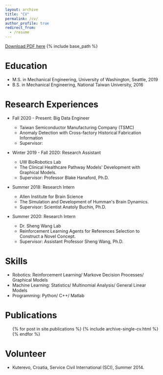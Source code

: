 ```yaml
---
layout: archive
title: "CV"
permalink: /cv/
author_profile: true
redirect_from:
  - /resume
---
```

[Download PDF here](http://academicpages.github.io/files/Resume_Ver0..pdf)
{% include base_path %}

Education
======
* M.S. in Mechanical Engineering, University of Washington, Seattle, 2019
* B.S. in Mechanical Engineering, National Taiwan University, 2016

Research Experiences
======

* Fall 2020 - Present: Big Data Engineer
  * Taiwan Semiconductor Manufacturing Company (TSMC)
  * Anomaly Detection with Cross-factory Historical Fabrication Information
  * Supervisor: 

* Winter 2019 - Fall 2020: Research Assistant
  * UW BioRobotics Lab
  * The Clinical Healthcare Pathway Models' Development with Graphical Models.
  * Supervisor: Professor Blake Hanaford, Ph.D.

* Summer 2018: Research Intern
  * Allen Institute for Brain Science
  * The Simulation and Development of Humman's Brain Dynamics.
  * Supervisor: Scientist Anatoly Buchin, Ph.D. 

* Summer 2020: Research Intern
  * Dr. Sheng Wang Lab
  * Reinforcement Learning Agents for References Selection to Construct a Novel Concept.
  * Supervisor: Assistant Professor Sheng Wang, Ph.D. 
  
Skills
======
* Robotics: Reinforcement Learning/ Markove Decision Processes/ Graphical Models
* Machine Learning: Statistics/ Multinomial Analysis/ General Linear Models
* Programming: Python/ C++/ Matlab

Publications
======
  <ul>{% for post in site.publications %}
    {% include archive-single-cv.html %}
  {% endfor %}</ul>
  
Volunteer
======
* Kuterevo, Croatia, Service Civil International (SCI), Summer 2014.
